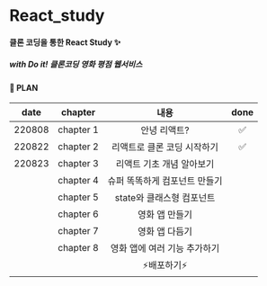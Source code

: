 # React_study

#### 클론 코딩을 통한 React Study ✨
##### with Do it! 클론코딩 영화 평점 웹서비스

#### 📌 PLAN
|date|chapter|내용|done|
|:------:|:---:|:---:|:---:|
|220808|chapter 1|안녕 리액트?|✅|
|220822|chapter 2|리액트로 클론 코딩 시작하기|✅|
|220823|chapter 3|리액트 기초 개념 알아보기||
| |chapter 4|슈퍼 똑똑하게 컴포넌트 만들기||
| |chapter 5|state와 클래스형 컴포넌트||
| |chapter 6|영화 앱 만들기||
| |chapter 7|영화 앱 다듬기||
| |chapter 8|영화 앱에 여러 기능 추가하기||
| ||⚡️배포하기⚡️||
